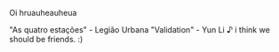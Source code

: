 Oi hruauheauheua

"As quatro estações" - Legião Urbana
"Validation" - Yun Li
♪
i think we should be friends. :)
